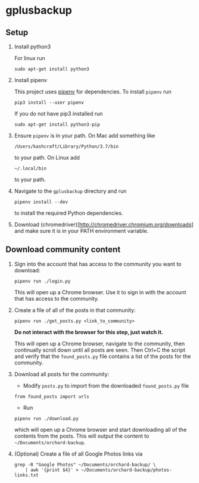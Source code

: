 # gplusbackup

## Setup

1.  Install python3

    For linux run

    ```
    sudo apt-get install python3
    ```

1.  Install pipenv

    This project uses [pipenv](https://pipenv.readthedocs.io/en/latest/) for
    dependencies. To install `pipenv` run

    ```
    pip3 install --user pipenv
    ```

    If you do not have pip3 installed run

    ```
    sudo apt-get install python3-pip
    ```

1.  Ensure `pipenv` is in your path. On Mac add something like

    ```
    /Users/kashcraft/Library/Python/3.7/bin
    ```

    to your path. On Linux add

    ```
    ~/.local/bin
    ```

    to your path.

1.  Navigate to the `gplusbackup` directory and run

    ```
    pipenv install --dev
    ```

    to install the required Python dependencies.

1.  Download (chromedriver)[http://chromedriver.chromium.org/downloads] and make
    sure it is in your PATH environment variable.

## Download community content

1.  Sign into the account that has access to the community you want to download:

    ```
    pipenv run ./login.py
    ```

    This will open up a Chrome browser. Use it to sign in with the account that
    has access to the community.

1.  Create a file of all of the posts in that community:

    ```
    pipenv run ./get_posts.py <link_to_community>
    ```

    **Do not interact with the browser for this step, just watch it.**

    This will open up a Chrome browser, navigate to the community, then
    continually scroll down until all posts are seen. Then Ctrl+C the script and
    verify that the `found_posts.py` file contains a list of the posts for the
    community.

1.  Download all posts for the community:

    *   Modify `posts.py` to import from the downloaded `found_posts.py` file

    ```
    from found_posts import urls
    ```

    *   Run

    ```
    pipenv run ./download.py
    ```

    which will open up a Chrome browser and start downloading all of the
    contents from the posts. This will output the content to
    `~/Documents/orchard-backup`.

1.  (Optional) Create a file of all Google Photos links via

    ```
    grep -R "Google Photos" ~/Documents/orchard-backup/ \
        | awk '{print $4}' > ~/Documents/orchard-backup/photos-links.txt
    ```
